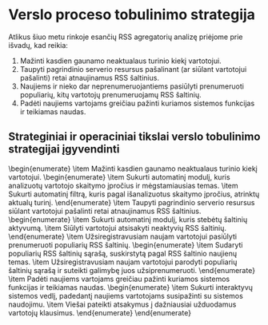 ﻿# Verslo proceso tobulinimo strategija

Atlikus šiuo metu rinkoje esančių RSS agregatorių analizę priėjome prie išvadų, kad reikia:

1. Mažinti kasdien gaunamo neaktualaus turinio kiekį vartotojui.
1. Taupyti pagrindinio serverio resursus pašalinant (ar siūlant vartotojui pašalinti) retai atnaujinamus RSS šaltinius.
1. Naujiems ir nieko dar neprenumeruojantiems pasiūlyti prenumeruoti populiarių, kitų vartotojų prenumeruojamų RSS šaltinių.
1. Padėti naujiems vartojams greičiau pažinti kuriamos sistemos funkcijas ir teikiamas naudas.

## Strateginiai ir operaciniai tikslai verslo tobulinimo strategijai įgyvendinti

\begin{enumerate}
    \item Mažinti kasdien gaunamo neaktualaus turinio kiekį vartotojui.
        \begin{enumerate}
            \item Sukurti automatinį modulį, kuris analizuotų vartotojo skaitymo įpročius ir mėgstamiausias temas.
            \item Sukurti automatinį filtrą, kuris pagal išanalizuotus skaitymo įpročius, atrinktų aktualų turinį.
        \end{enumerate}
    \item Taupyti pagrindinio serverio resursus siūlant vartotojui pašalinti retai atnaujinamus RSS šaltinius.
        \begin{enumerate}
            \item Sukurti automatinį modulį, kuris stebėtų šaltinių aktyvumą.
            \item Siūlyti vartotojui atsisakyti neaktyvių RSS šaltinių.
        \end{enumerate}
    \item Užsiregistravusiam naujam vartotojui pasiūlyti prenumeruoti populiarių RSS šaltinių.
        \begin{enumerate}
            \item Sudaryti populiarių RSS šaltinių sąrašą, suskirstytą pagal RSS šaltinio naujienų temas.
            \item Užsiregistravusiam naujam vartotojui parodyti populiarių šaltinių sąrašą ir suteikti galimybę juos užsiprenumeruoti.
        \end{enumerate}
    \item Padėti naujiems vartojams greičiau pažinti kuriamos sistemos funkcijas ir teikiamas naudas.
        \begin{enumerate}
            \item Sukurti interaktyvų sistemos vedlį, padedantį naujiems vartotojams susipažinti su sistemos naudojimu.
			\item Viešai pateikti atsakymus į dažniausiai užduodamus vartotojų klausimus.
        \end{enumerate}
\end{enumerate}
